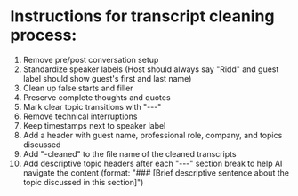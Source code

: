 # Instructions for transcript cleaning process:
1. Remove pre/post conversation setup
2. Standardize speaker labels (Host should always say "Ridd" and guest label should show guest's first and last name)
3. Clean up false starts and filler
4. Preserve complete thoughts and quotes
5. Mark clear topic transitions with "---"
6. Remove technical interruptions
7. Keep timestamps next to speaker label
8. Add a header with guest name, professional role, company, and topics discussed
9. Add "-cleaned" to the file name of the cleaned transcripts
10. Add descriptive topic headers after each "---" section break to help AI navigate the content (format: "### [Brief descriptive sentence about the topic discussed in this section]")